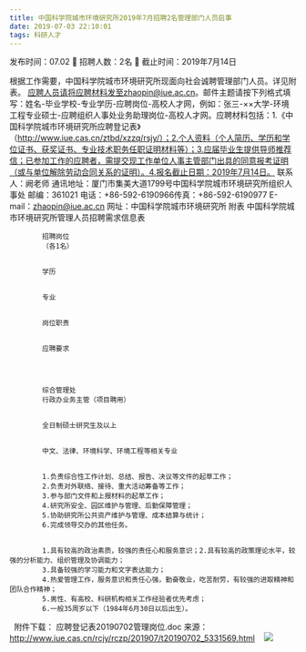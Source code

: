 ```yaml
---
title: 中国科学院城市环境研究所2019年7月招聘2名管理部门人员启事
date: 2019-07-03 22:10:01
tags: 科研人才
---
```

发布时间：07.02   🌟   招聘人数：2名   🌈   截止时间：2019年7月14日
<!-- more -->
根据工作需要，中国科学院城市环境研究所现面向社会诚聘管理部门人员。详见附表。
应聘人员请将应聘材料发至zhaopin@iue.ac.cn。邮件主题请按下列格式填写：姓名-毕业学校-专业学历-应聘岗位-高校人才网，例如：张三-××大学-环境工程专业硕士-应聘组织人事处业务助理岗位-高校人才网。应聘材料包括：1.《中国科学院城市环境研究所应聘登记表》（http://www.iue.cas.cn/ztbd/xzzq/rsjy/）；2.个人资料（个人简历、学历和学位证书、获奖证书、专业技术职务任职证明材料等）；3.应届毕业生提供导师推荐信；已参加工作的应聘者，需提交现工作单位人事主管部门出具的同意报考证明（或与单位解除劳动合同关系的证明）。4.报名截止日期：2019年7月14日。
联系人：阙老师
通讯地址：厦门市集美大道1799号中国科学院城市环境研究所组织人事处
邮编：361021
电话：+86-592-6190966传真：+86-592-6190977
E-mail：zhaopin@iue.ac.cn
网址：中国科学院城市环境研究所
附表
中国科学院城市环境研究所管理人员招聘需求信息表

    
        
            
            招聘岗位
            （各1名）
            
            
            学历
            
            
            专业
            
            
            岗位职责
            
            
            应聘要求
            
        
        
            
            综合管理处
            行政办业务主管（项目聘用）
            
            
            全日制硕士研究生及以上
            
            
            中文、法律、环境科学、环境工程等相关专业
            
            
            1.负责综合性工作计划、总结、报告、决议等文件的起草工作；
            2.负责对外联络、接待、重大活动筹备等工作；
            3.参与部门文件和上报材料的起草工作；
            4.研究所安全、园区维护与管理、后勤保障管理；
            5.协助研究所公共资产维护与管理、成本结算与统计；
            6.完成领导交办的其他任务。
            
            
            1.具有较高的政治素质，较强的责任心和服务意识；2.具有较高的政策理论水平，较强的分析能力、组织管理及协调能力；
            3.具备较强的学习能力和文字表达能力；
            4.热爱管理工作，服务意识和责任心强，勤奋敬业，吃苦耐劳，有较强的进取精神和团队合作精神；
            5.男性、有高校、科研机构相关工作经验者优先考虑；
            6.一般35周岁以下（1984年6月30日以后出生）。
            
        
    

 
附件下载：
应聘登记表20190702管理岗位.doc
来源：
http://www.iue.cas.cn/rcjy/rczp/201907/t20190702_5331569.html
 
 ![](https://cdn.weiweiblog.cn/20181015134814.png)